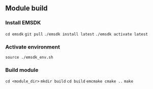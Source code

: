 ## Module build


### Install EMSDK
```cd emsdk```
```git pull```
```./emsdk install latest```
```./emsdk activate latest```

### Activate environment
```source ./emsdk_env.sh```

### Build module
```cd <module_dir>```
```mkdir build```
```cd build```
```emcmake cmake ..```
```make```